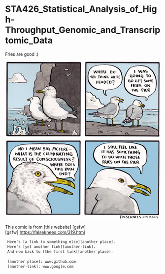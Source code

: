 # STA426_Statistical_Analysis_of_High-Throughput_Genomic_and_Transcriptomic_Data

Fries are good :)

![getsomefries](https://github.com/Cysteine-18/STA426_Statistical_Analysis_of_High-Throughput_Genomic_and_Transcriptomic_Data/blob/main/getsomefries.png)

This comic is from [this website] [gsfw]
[gsfw]:https://falseknees.com/319.html

     Here's [a link to something else][another place].
     Here's [yet another link][another-link].
     And now back to [the first link][another place].

     [another place]: www.github.com
     [another-link]: www.google.com
